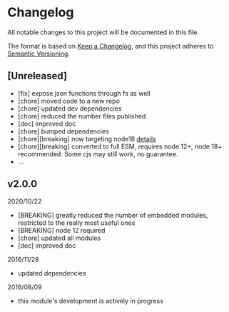 # Changelog

All notable changes to this project will be documented in this file.

The format is based on [Keep a Changelog](https://keepachangelog.com/en/1.0.0/),
and this project adheres to [Semantic Versioning](https://semver.org/spec/v2.0.0.html).

## [Unreleased]
* [fix] expose json functions through fs as well
* [chore] moved code to a new repo
* [chore] updated dev dependencies
* [chore] reduced the number files published
* [doc] improved doc
* [chore] bumped dependencies
* [chore][breaking] now targeting node18 [details](../../0-CONTRIBUTING/06-conventions--js--modules.md)
* [chore][breaking] converted to full ESM, requires node 12+, node 18+ recommended. Some cjs may still work, no guarantee.
* ...

## v2.0.0
2020/10/22
* [BREAKING] greatly reduced the number of embedded modules, restricted to the really most useful ones
* [BREAKING] node 12 required
* [chore] updated all modules
* [doc] improved doc


2016/11/28
- updated dependencies

2016/08/09
- this module's development is actively in progress
